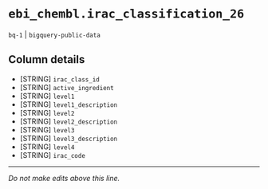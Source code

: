 # `ebi_chembl.irac_classification_26`
`bq-1` | `bigquery-public-data`

## Column details
* [STRING]    `irac_class_id`
* [STRING]    `active_ingredient`
* [STRING]    `level1`
* [STRING]    `level1_description`
* [STRING]    `level2`
* [STRING]    `level2_description`
* [STRING]    `level3`
* [STRING]    `level3_description`
* [STRING]    `level4`
* [STRING]    `irac_code`

-------------------------------------------------------------------------------
*Do not make edits above this line.*
